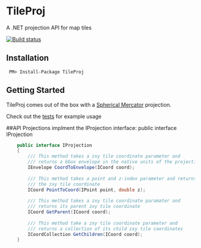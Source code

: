 # TileProj
A .NET projection API for map tiles

[![Build status](https://ci.appveyor.com/api/projects/status/ybp80fv404dyorq5?svg=true)](https://ci.appveyor.com/project/jbrwn/tileproj)

## Installation
``` PM> Install-Package TileProj``` 
## Getting Started
TileProj comes out of the box with a [Spherical Mercator](http://wiki.openstreetmap.org/wiki/Mercator#Spherical_Mercator) projection.

Check out the [tests](https://github.com/jbrwn/TileProj/blob/master/TileProj.Test/SphericalMercatorTests.cs) for example usage

##API
Projections implment the IProjection interface:
public interface IProjection
```c#
    public interface IProjection
    {
        /// This method takes a zxy tile coordinate parameter and 
        /// returns a bbox envelope in the native units of the projection
        IEnvelope CoordToEnvelope(ICoord coord);
        
        /// This method takes a point and z-index parameter and returns
        /// the zxy tile coordinate
        ICoord PointToCoord(IPoint point, double z);
        
        /// This method takes a zxy tile coordinate paramater and
        /// returns its parent zxy tile coordinate
        ICoord GetParent(ICoord coord);
        
        /// This method take a zxy tile coordinate parameter and
        /// returns a collection of its child zxy tile coordinates
        ICoordCollection GetChildren(ICoord coord);
    }
```
